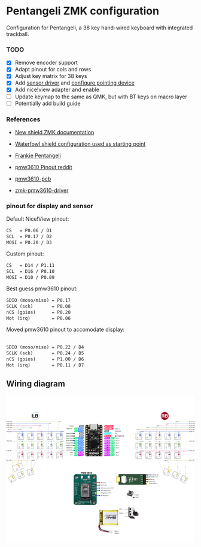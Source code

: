 # Pentangeli ZMK configuration

Configuration for Pentangeli, a 38 key hand-wired keyboard with integrated trackball.


### TODO

- [x] Remove encoder support
- [x] Adapt pinout for cols and rows
- [x] Adjust key matrix for 38 keys
- [x] Add [sensor driver](https://github.com/inorichi/zmk-pmw3610-driver) and [configure pointing device](https://zmk.dev/docs/development/hardware-integration/pointing)
- [x] Add nice!view adapter and enable
- [ ] Update keymap to the same as QMK, but with BT keys on macro layer
- [ ] Potentially add build guide

### References
- [New shield ZMK documentation](https://zmk.dev/docs/development/hardware-integration/new-shield)
- [Waterfowl shield configuration used as starting point](https://github.com/zmkfirmware/zmk/tree/main/app/boards/shields/waterfowl)
- [Frankie Pentangeli](https://m.imdb.com/title/tt0071562/characters/nm0311155/)

- [pmw3610 Pinout reddit](https://www.reddit.com/r/ErgoMechKeyboards/comments/1h0zy8n/help_which_nicenane_pins_to_connect_to_this/#lightbox)
- [pmw3610-pcb](https://github.com/siderakb/pmw3610-pcb)
- [zmk-pmw3610-driver](https://github.com/inorichi/zmk-pmw3610-driver)


### pinout for display and sensor

Default Nice!View pinout:
```
CS   = P0.06 / D1
SCL  = P0.17 / D2
MOSI = P0.20 / D3
```

Custom pinout:
```
CS   = D14 / P1.11
SCL  = D16 / P0.10
MOSI = D10 / P0.09
```

Best guess pmw3610 pinout:
```
SDIO (moso/miso) = P0.17
SCLK (sck)       = P0.08
nCS (gpios)      = P0.20
Mot (irq)        = P0.06

```


Moved pmw3610 pinout to accomodate display:
```

SDIO (moso/miso) = P0.22 / D4
SCLK (sck)       = P0.24 / D5
nCS (gpios)      = P1.00 / D6
Mot (irq)        = P0.11 / D7
```


## Wiring diagram

![wiring diagram](./pentangeli-wiring-wireless.png)
